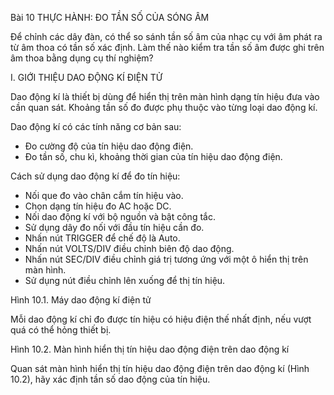 Bài 10 THỰC HÀNH: ĐO TẦN SỐ CỦA SÓNG ÂM

Để chỉnh các dây đàn, có thể so sánh tần số âm của nhạc cụ với âm phát ra từ âm thoa có tần số xác định. Làm thế nào kiểm tra tần số âm được ghi trên âm thoa bằng dụng cụ thí nghiệm?

I. GIỚI THIỆU DAO ĐỘNG KÍ ĐIỆN TỬ

Dao động kí là thiết bị dùng để hiển thị trên màn hình dạng tín hiệu đưa vào cần quan sát. Khoảng tần số đo được phụ thuộc vào từng loại dao động kí.

Dao động kí có các tính năng cơ bản sau:
- Đo cường độ của tín hiệu dao động điện.
- Đo tần số, chu kì, khoảng thời gian của tín hiệu dao động điện.

Cách sử dụng dao động kí để đo tín hiệu:
- Nối que đo vào chân cắm tín hiệu vào.
- Chọn dạng tín hiệu đo AC hoặc DC.
- Nối dao động kí với bộ nguồn và bật công tắc.
- Sử dụng dây đo nối với đầu tín hiệu cần đo.
- Nhấn nút TRIGGER để chế độ là Auto.
- Nhấn nút VOLTS/DIV điều chỉnh biên độ dao động.
- Nhấn nút SEC/DIV điều chỉnh giá trị tương ứng với một ô hiển thị trên màn hình.
- Sử dụng nút điều chỉnh lên xuống để thị tín hiệu.

Hình 10.1. Máy dao động kí điện tử

Mỗi dao động kí chỉ đo được tín hiệu có hiệu điện thế nhất định, nếu vượt quá có thể hỏng thiết bị.

Hình 10.2. Màn hình hiển thị tín hiệu dao động điện trên dao động kí

Quan sát màn hình hiển thị tín hiệu dao động điện trên dao động kí (Hình 10.2), hãy xác định tần số dao động của tín hiệu.